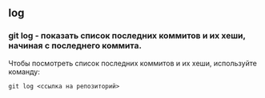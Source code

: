 ## log

### **git log** - показать список последних коммитов и их хеши, начиная с последнего коммита.

Чтобы посмотреть список последних коммитов и их хеши, используйте команду:
```bash=
git log <ссылка на репозиторий>
```